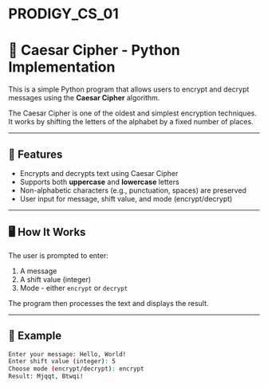 # PRODIGY_CS_01
# 🔐 Caesar Cipher - Python Implementation

This is a simple Python program that allows users to encrypt and decrypt messages using the **Caesar Cipher** algorithm.

The Caesar Cipher is one of the oldest and simplest encryption techniques. It works by shifting the letters of the alphabet by a fixed number of places.

---

## 📌 Features

- Encrypts and decrypts text using Caesar Cipher
- Supports both **uppercase** and **lowercase** letters
- Non-alphabetic characters (e.g., punctuation, spaces) are preserved
- User input for message, shift value, and mode (encrypt/decrypt)

---

## 🖥️ How It Works

The user is prompted to enter:
1. A message
2. A shift value (integer)
3. Mode - either `encrypt` or `decrypt`

The program then processes the text and displays the result.

---

## 🧪 Example

```bash
Enter your message: Hello, World!
Enter shift value (integer): 5
Choose mode (encrypt/decrypt): encrypt
Result: Mjqqt, Btwqi!
